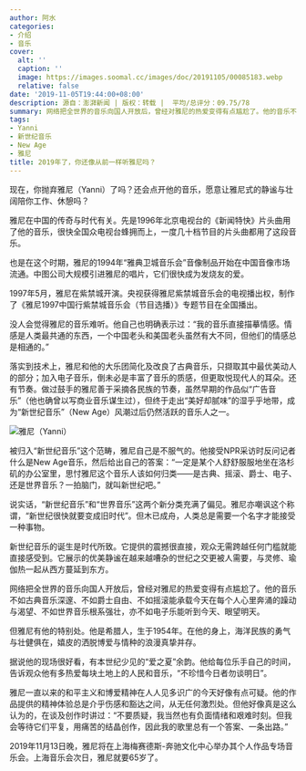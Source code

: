 ```yaml
---
author: 阿水
categories:
- 介绍
- 音乐
cover:
  alt: ''
  caption: ''
  image: https://images.soomal.cc/images/doc/20191105/00085183.webp
  relative: false
date: '2019-11-05T19:44:00+08:00'
description: 源自：澎湃新闻 | 版权：转载 |  平均/总评分：09.75/78
summary: 网络把全世界的音乐向国人开放后，曾经对雅尼的热爱变得有点尴尬了。他的音乐不如古典音乐深邃、不如爵士自由、不如摇滚能承载今天在每个人心里奔涌的躁动与渴望、不如世界音乐根系强壮，亦不如电子乐能听到今天、眼望明天。但雅尼有他的特别处……
tags:
- Yanni
- 新世纪音乐
- New Age
- 雅尼
title: 2019年了，你还像从前一样听雅尼吗？
---
```


现在，你抛弃雅尼（Yanni）了吗？还会点开他的音乐，愿意让雅尼式的静谧与壮阔陪你工作、休憩吗？

雅尼在中国的传奇与时代有关。先是1996年北京电视台的《新闻特快》片头曲用了他的音乐，很快全国众电视台蜂拥而上，一度几十档节目的片头曲都用了这段音乐。

也是在这个时期，雅尼的1994年“雅典卫城音乐会”音像制品开始在中国音像市场流通。中图公司大规模引进雅尼的唱片，它们很快成为发烧友的爱。

1997年5月，雅尼在紫禁城开演。央视获得雅尼紫禁城音乐会的电视播出权，制作了《雅尼1997中国行紫禁城音乐会（节目选播）》专题节目在全国播出。

没人会觉得雅尼的音乐难听。他自己也明确表示过：“我的音乐直接描摹情感。情感是人类最共通的东西，一个中国老头和美国老头虽然有大不同，但他们的情感总是相通的。”

落实到技术上，雅尼和他的大乐团简化及改良了古典音乐，只撷取其中最优美动人的部分；加入电子音乐，倒未必是丰富了音乐的质感，但更取悦现代人的耳朵。还有节奏。做过鼓手的雅尼善于采摘各民族的节奏，虽然早期的作品似“广告音乐”（他也确曾以写商业音乐谋生过），但终于走出“美好却腻味”的湿乎乎地带，成为“新世纪音乐”（New Age）风潮过后仍然活跃的音乐人之一。

![雅尼（Yanni）](https://images.soomal.cc/images/doc/20191105/00085182.webp)





被归入“新世纪音乐”这个范畴，雅尼自己是不服气的。他接受NPR采访时反问记者什么是New Age音乐，然后给出自己的答案：“一定是某个人舒舒服服地坐在洛杉矶的办公室里，思忖雅尼这个音乐人该如何归类――是古典、摇滚、爵士、电子、还是世界音乐？一拍脑门，就叫新世纪吧。”

说实话，“新世纪音乐”和“世界音乐”这两个新分类充满了偏见。雅尼亦嘲讽这个称谓，“新世纪很快就要变成旧时代”。但木已成舟，人类总是需要一个名字才能接受一种事物。

新世纪音乐的诞生是时代所致。它提供的震撼很直接，观众无需跨越任何门槛就能直接感受到。它展示的优美静谧在越来越嘈杂的世纪之交更被人需要，与灵修、瑜伽热一起从西方蔓延到东方。

网络把全世界的音乐向国人开放后，曾经对雅尼的热爱变得有点尴尬了。他的音乐不如古典音乐深邃、不如爵士自由、不如摇滚能承载今天在每个人心里奔涌的躁动与渴望、不如世界音乐根系强壮，亦不如电子乐能听到今天、眼望明天。

但雅尼有他的特别处。他是希腊人，生于1954年。在他的身上，海洋民族的勇气与壮健俱在，嬉皮的洒脱博爱与情种的浪漫真挚并存。

据说他的现场很好看，有本世纪少见的“爱之夏”余韵。他给每位乐手自己的时间，告诉观众他有多热爱每块土地上的人民和音乐，“不珍惜今日者勿谈明日”。

雅尼一直以来的和平主义和博爱精神在人人见多识广的今天好像有点可疑。他的作品提供的精神体验总是介乎伤感和豁达之间，从无任何激烈处。但他好像真是这么认为的，在谈及创作时讲过：“不要质疑，我当然也有负面情绪和艰难时刻。但我会等待它们平复，用痛苦的结晶创作，因此我的歌里总有一个答案、一条出路。”

2019年11月13日晚，雅尼将在上海梅赛德斯-奔驰文化中心举办其个人作品专场音乐会。上海音乐会次日，雅尼就要65岁了。